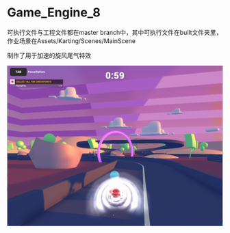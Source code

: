 # Game_Engine_8

可执行文件与工程文件都在master branch中，其中可执行文件在built文件夹里，作业场景在Assets/Karting/Scenes/MainScene

制作了用于加速的旋风尾气特效

![particle](https://github.com/ixianren/Game_Engine_8/blob/master/particle.png)
